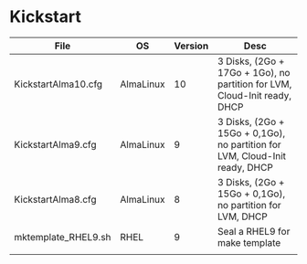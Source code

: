 # Kickstart

| **File**             | **OS**    | **Version**  | **Desc**                                                                    |
|----------------------|-----------|--------------|-----------------------------------------------------------------------------|
| KickstartAlma10.cfg  | AlmaLinux | 10           | 3 Disks, (2Go + 17Go + 1Go), no partition for LVM, Cloud-Init ready, DHCP   |
| KickstartAlma9.cfg   | AlmaLinux | 9            | 3 Disks, (2Go + 15Go + 0,1Go), no partition for LVM, Cloud-Init ready, DHCP |
| KickstartAlma8.cfg   | AlmaLinux | 8            | 3 Disks, (2Go + 15Go + 0,1Go), no partition for LVM, DHCP                   |
| mktemplate_RHEL9.sh  | RHEL      | 9            | Seal a RHEL9 for make template                                              |
|                      |           |              |                                                                             |
